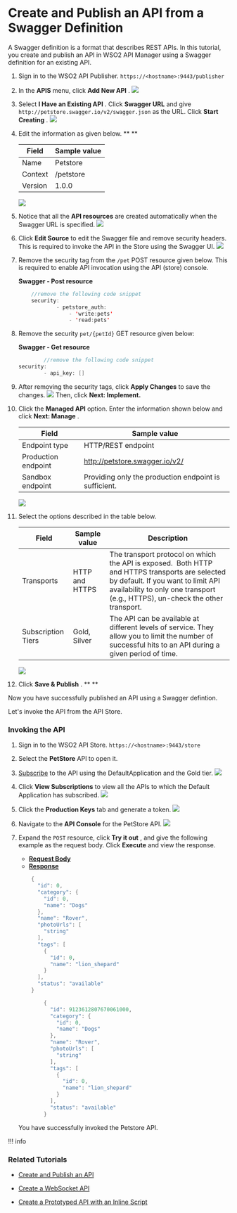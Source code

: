 # Create and Publish an API from a Swagger Definition

A Swagger definition is a format that describes REST APIs. In this tutorial, you create and publish an API in WSO2 API Manager using a Swagger definition for an existing API.

1.  Sign in to the WSO2 API Publisher.
`https://<hostname>:9443/publisher         `
2.  In the **APIS** menu, click **Add New API** .
    ![](/assets/attachments/103328690/103328669.png)
3.  Select **I Have an Existing API** . Click **Swagger URL** and give `http://petstore.swagger.io/v2/swagger.json` as the URL. Click **Start Creating** .
    ![](/assets/attachments/103328690/103328668.png)
4.  Edit the information as given below. **
    **

    | Field   | Sample value |
    |---------|--------------|
    | Name    | Petstore     |
    | Context | /petstore    |
    | Version | 1.0.0        |

    ![](/assets/attachments/103328690/103328667.png)

5.  Notice that all the **API resources** are created automatically when the Swagger URL is specified.
    ![](/assets/attachments/103328690/103328666.png)
6.  Click **Edit Source** to edit the Swagger file and remove security headers. This is required to invoke the API in the Store using the Swagger UI.
    ![](/assets/attachments/103328690/103328665.png)
7.  Remove the security tag from the `/pet` POST resource given below. This is required to enable API invocation using the API (store) console.

    **Swagger - Post resource**

    ``` java
        //remove the following code snippet
        security:
                - petstore_auth:
                    - 'write:pets'
                    - 'read:pets'
    ```

8.  Remove the security `pet/{petId}` GET resource given below:

    **Swagger - Get resource**

    ``` java
            //remove the following code snippet
    security:
            - api_key: []
    ```
9.  After removing the security tags, click **Apply Changes** to save the changes.
    ![](/assets/attachments/103328690/103328664.png)
    Then, click **Next: Implement.**
10. Click the **Managed API** option. Enter the information shown below and click **Next: Manage** .

    | Field               | Sample value                                          |
    |---------------------|-------------------------------------------------------|
    | Endpoint type       | HTTP/REST endpoint                                    |
    | Production endpoint | http://petstore.swagger.io/v2/                        |
    | Sandbox endpoint    | Providing only the production endpoint is sufficient. |

    ![](/assets/attachments/103328690/103328663.png)

11. Select the options described in the table below.

    | Field              | Sample value   | Description                                                                                                                                                                                                           |
    |--------------------|----------------|-----------------------------------------------------------------------------------------------------------------------------------------------------------------------------------------------------------------------|
    | Transports         | HTTP and HTTPS | The transport protocol on which the API is exposed.  Both HTTP and HTTPS transports are selected by default. If you want to limit API availability to only one transport (e.g., HTTPS), un-check the other transport. |
    | Subscription Tiers | Gold, Silver   | The API can be available at different levels of service. They allow you to limit the number of successful hits to an API during a given period of time.                                                               |

    ![](/assets/attachments/103328690/103328662.png)

12. Click **Save & Publish** . **
    **

Now you have successfully published an API using a Swagger defintion.

Let's invoke the API from the API Store.

### **Invoking the API**

1.  Sign in to the WSO2 API Store.
`https://<hostname>:9443/store          `

2.  Select the **PetStore** API to open it.
3.  [Subscribe](_Subscribe_to_an_API_) to the API using the DefaultApplication and the Gold tier.
    ![](/assets/attachments/103328690/103328661.png)
4.  Click **View Subscriptions** to view all the APIs to which the Default Application has subscribed.
    ![](/assets/attachments/103328690/103328660.png)
5.  Click the **Production Keys** tab and generate a token.
    ![](/assets/attachments/103328690/103328659.png)

6.  Navigate to the **API Console** for the PetStore API.
    ![](/assets/attachments/103328690/103328658.png)
7.  Expand the `POST` resource, click **Try it out** , and give the following example as the request body. Click **Execute** and view the response.

    -   [**Request Body**](#0a7fc092d2d742abaa5437dc3ed7e679)
    -   [**Response**](#ceccefb57b454ce29370fdfa0890f218)

    ``` java
        {
          "id": 0,
          "category": {
            "id": 0,
            "name": "Dogs"
          },
          "name": "Rover",
          "photoUrls": [
            "string"
          ],
          "tags": [
            {
              "id": 0,
              "name": "lion_shepard"
            }
          ],
          "status": "available"
        }
    ```

    ``` java
            {
              "id": 9123612807670061000,
              "category": {
                "id": 0,
                "name": "Dogs"
              },
              "name": "Rover",
              "photoUrls": [
                "string"
              ],
              "tags": [
                {
                  "id": 0,
                  "name": "lion_shepard"
                }
              ],
              "status": "available"
            }
    ```

    You have successfully invoked the Petstore API.

!!! info
### Related Tutorials

-   [Create and Publish an API](_Create_and_Publish_an_API_)

-   [Create a WebSocket API](_Create_a_WebSocket_API_)

-   [Create a Prototyped API with an Inline Script](_Create_a_Mock_API_with_an_Inline_Script_)


